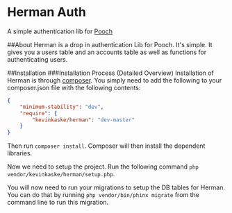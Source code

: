 # Herman Auth
A simple authentication lib for [Pooch](http://www.poochhq.com)

##About
Herman is a drop in authentication Lib for Pooch. It's simple. It gives you a users table and an accounts table as well as functions for
authenticating users.

##Installation
###Installation Process (Detailed Overview)
Installation of Herman is through [composer](https://getcomposer.org). You simply need to add the following to your composer.json
file with the following contents:
```json
{
	"minimum-stability": "dev",
	"require": {
		"kevinkaske/herman": "dev-master"
	}
}
```

Then run `composer install`. Composer will then install the dependent libraries.

Now we need to setup the project. Run the following command `php vendor/kevinkaske/herman/setup.php`.

You will now need to run your migrations to setup the DB tables for Herman. You can do that by running `php vendor/bin/phinx migrate` from the command line to run this migration.
